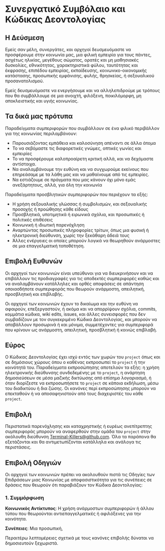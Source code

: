 # Συνεργατικό Συμβόλαιο και Κώδικας Δεοντολογίας

## Η Δεύσμεση

Εμείς σαν μέλη, συνεργάτες, και αρχηγοί δευσμευόμαστε να προσφέρουμε στην κοινωνία μας, 
μια φιλική εμπειρία για τους πάντες, ασχέτως ηλικίας, μεγέθους σώματος, ορατές και μη μαθησιακές
δυσκολίες, εθνικότητας, χαρακτηριστικά φύλου, ταυτότητας και έκφρασης, επιπέδου εμπειρίας,
εκπαίδευσης, κοινωνικο-οικονομικής κατάστασης, προσωπικής εμφάνισης, φυλής, θρησκείας, ή σεξουαλικού προσανατολισμού.

Εμείς δευσμευόμαστε να ενεργήσουμε και να αλληλεπιδρούμε με τρόπους που θα συμβάλλουμε σε μια ανοιχτή, φιλόξενη,
ποικιλόμορφη, μη αποκλειστικής και υγιής κοινωνίας.

## Τα δικά μας πρότυπα

Παραδείγματα συμπεριφορών που συμβάλλουν σε ένα φιλικό περιβάλλον για της
κοινωνίας περιλαμβάνουν:

* Παρουσιάζοντας εμπάθεια και καλοσύνηση απέναντι σε άλλα άτομα
* Το να σεβόμαστε τις διαφορετικές γνώμες, οπτικές γωνίες και εμπειρίες
* Το να προσφέρουμε καλοπροαίρετη κριτική αλλά, και να δεχόμαστε αντίστοιχα.
* Να αναλαμβάνουμε την ευθύνη και να συγχωρούμε εκείνους που επηρεάσαμε με τα
  λάθη μας και να μαθαίνουμε από τις εμπειρίες.
* Να εστιάζουμε σε πράγματα που μας κάνουν όχι μόνο εμάς ανεξάρτητους, αλλά, για όλη την κοινωνία

Παραδείγματα προσβλητικών συμπεριφορών που περιέχουν τα εξής:

* Η χρήση σεξουαλικής γλώσσας ή συμβολισμών, και σεξουαλικής προσοχής ή
προώθησης κάθε είδους
* Προσβλητικά, υποτιμητικά ή ειρωνικά σχόλια, και προσωπικές ή πολιτικές επιθέσεις
* Κοινωνική ή ιδιωτική παρενόχληση
* Αναρτώντας προσωπικές πληροφορίες τρίτων, όπως μια φυσική ή ηλεκτρονική
διεύθυνση, χωρίς την ξεκάθαρη άδειά τους
* Άλλες ενέργειες οι οποίες μπορούν λογικά να θεωρηθούν ανάρμοστες σε μια
επαγγελματική τοποθέτηση.

## Επιβολή Ευθυνών

Οι αρχηγοί των κοινωνιών είναι υπεύθυνοι για να διευκρινήσουν και να επιβάλλουν τις προδιαγραφές 
για τις αποδεκτές συμπεριφορές καθώς και να αναλαμβάνουν κατάλληλες και ορθές αποφάσεις σε απάντηση
οποιασδήποτε συμπεριφοράς που θεωρούν ανάρμοστη, απειλητική, προσβλητική και επιβλαβής.

Οι αρχηγοί των κοινωνιών έχουν το δικαίωμα και την ευθύνη να αφαιρούν, επεξεργαστούν, ή ακόμα και να
απορρίψουν σχόλια, commits, κομμάτια κώδικα, wiki edits, issues, και άλλες συνεισφορές που δεν συμβαδίζουν
με τον συγκεκριμένο Κώδικα Δεοντολογίας, και μπορούν να αποβάλλουν προσωρινά ή και μόνιμα, συμμετέχοντες
για συμπεριφορά που κρίνουν ως ανάρμοστη, απειλητική, προσβλητική ή κοινώς επιβλαβή.

## Εύρος

Ο Κώδικας Δεοντολογίας έχει ισχύ εντός των χωρών του `project` όπως και σε δημόσιους χώρους όπου ο καθένας
εκπροσωπεί το `project` ή την κοινότητά του. Παραδείγματα εκπροσώπησης αποτελούν τα εξής: η χρήση ηλεκτρονικής
διεύθυνσης συνδεδεμένης με το `project`, η ανάρτηση δημοσιεύσεων σε μέσα μαζικής δικτύωσης από επίσημο λογαριασμό,
ή όταν διορίζεστε να εκπροσωπήσετε το `project` σε κάποια εκδήλωση, μέσω του διαδικτύου ή δια ζώσης. Οι κανόνες
περί εκπροσώπησης μπορούν να επεκταθούν ή να αποσαφηνιστούν από τους διαχειριστές του κάθε `project`.

## Επιβολή

Περιστατικά παρενόχλησης και καταχρηστικής ή ευρέως ανεπίτρεπτης συμπεριφοράς μπορούν να αναφερθούν στην ομάδα του
`project` στην ακόλουθη διεύθυνση Terminal-Killers@github.com. Όλα τα παράπονα θα εξετάζονται και θα αντιμετωπίζονται κατάλληλα και ανάλογα τις περιστάσεις.

## Επιβολή Οδηγιών

Οι αρχηγοί των κοινωνιών πρέπει να ακολουθούν πιστά τις Οδηγίες των Επιδράσεων μιας Κοινωνίας με αποφασιστικότητα
για τις συνέπειες σε δράσεις που θεωρούν ότι παραβιάζουν τον Κώδικα Δεοντολογίας:

### 1. Συμμόρφωση

**Κοινωνικός Αντίκτυπος**: Η χρήση ανάρμοστων συμπεριφορών ή άλλου τύπου που θεωρούνται αντιεπαγγελματικές ή
αφιλόξενες για την κοινότητα.

**Συνέπειες**: Μια προσωπική, 

Περαιτέρω λεπτομέρειες σχετικά με τους κανόνες επιβολής δύναται να δημοσιευτούν ξεχωριστά.
